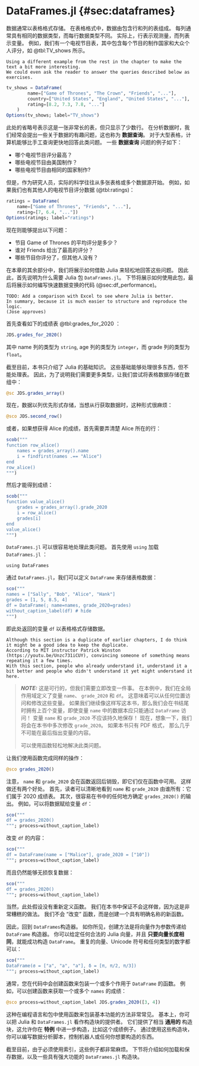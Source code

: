 # DataFrames.jl {#sec:dataframes}

数据通常以表格格式存储。
在表格格式中，数据由包含行和列的表组成。
每列通常具有相同的数据类型，而每行数据类型不同。
实际上，行表示观测量，而列表示变量。
例如，我们有一个电视节目表，其中包含每个节目的制作国家和大众个人评分，如 @tbl:TV_shows 所示。

```{=comment}
Using a different example from the rest in the chapter to make the text a bit more interesting.
We could even ask the reader to answer the queries described below as exercises.
```

```jl
tv_shows = DataFrame(
        name=["Game of Thrones", "The Crown", "Friends", "..."],
        country=["United States", "England", "United States", "..."],
        rating=[8.2, 7.3, 7.8, "..."]
    )
Options(tv_shows; label="TV_shows")
```

此处的省略号表示这是一张非常长的表，但只显示了少数行。
在分析数据时，我们经常会提出一些关于数据的有趣问题，这也称为 **数据查询**。
对于大型表格，计算机能够比手工查询更快地回答此类问题。
一些 **数据查询** 问题的例子如下：

- 哪个电视节目评分最高？
- 哪些电视节目由美国制作？
- 哪些电视节目由相同的国家制作?

但是，作为研究人员，实际的科学往往从多张表格或多个数据源开始。
例如，如果我们也有其他人的电视节目评分数据 (@tbl:ratings)：

```jl
ratings = DataFrame(
    name=["Game of Thrones", "Friends", "..."],
    rating=[7, 6.4, "..."])
Options(ratings; label="ratings")
```

现在则能够提出以下问题：

- 节目 Game of Thrones 的平均评分是多少？
- 谁对 Friends 给出了最高的评分？
- 哪些节目你评分了，但其他人没有？

在本章的其余部分中，我们将展示如何借助 Julia 来轻松地回答这些问题。
因此此，首先说明为什么需要 Julia 包 `DataFrames.jl`。
下节将展示如何使用此包，最后将展示如何编写快速数据变换的代码 (@sec:df_performance)。

```{=comment}
TODO: Add a comparison with Excel to see where Julia is better.
In summary, because it is much easier to structure and reproduce the logic.
(Jose approves)
```

首先查看如下的成绩表 @tbl:grades_for_2020 ：

```jl
JDS.grades_for_2020()
```

其中 name 列的类型为 `string`, age 列的类型为 `integer`，而 grade 列的类型为 `float`。

截至目前，本书只介绍了 Julia 的基础知识。
这些基础能够处理很多东西，但不能处理表。
因此，为了说明我们需要更多类型，让我们尝试将表格数据存储在数组中：

```jl
@sc JDS.grades_array()
```

现在，数据以列优先形式存储，当想从行获取数据时，这种形式很麻烦：

```jl
@sco JDS.second_row()
```

或者，如果想获得 Alice 的成绩，首先需要弄清楚 Alice 所在的行：

```jl
scob("""
function row_alice()
    names = grades_array().name
    i = findfirst(names .== "Alice")
end
row_alice()
""")
```

然后才能得到成绩：

```jl
scob("""
function value_alice()
    grades = grades_array().grade_2020
    i = row_alice()
    grades[i]
end
value_alice()
""")
```

`DataFrames.jl` 可以很容易地处理此类问题。
首先使用 `using` 加载 `DataFrames.jl` ：

```
using DataFrames
```

通过 `DataFrames.jl`，我们可以定义 `DataFrame` 来存储表格数据：

```jl
sco("""
names = ["Sally", "Bob", "Alice", "Hank"]
grades = [1, 5, 8.5, 4]
df = DataFrame(; name=names, grade_2020=grades)
without_caption_label(df) # hide
""")
```

即此处返回的变量 `df` 以表格格式存储数据。

```{=comment}
Although this section is a duplicate of earlier chapters, I do think it might be a good idea to keep the duplicate.
According to MIT instructor Patrick Winston (https://youtu.be/Unzc731iCUY), convincing someone of something means repeating it a few times.
With this section, people who already understand it, understand it a bit better and people who didn't understand it yet might understand it here.
```

> **_NOTE:_**
> 这是可行的，但我们需要立即改变一件事。
> 在本例中，我们在全局作用域定义了变量 `name`、 `grade_2020` 和 `df`。
> 这意味着可以从任何位置访问和修改这些变量。
> 如果我们继续像这样写这本书，那么我们会在书结尾时拥有上百个变量，即使变量 `name` 中的数据本应只能通过 `DataFrame` 访问！
> 变量 `name` 和 `grade_2020` 不应该持久地保存！
> 现在，想象一下，我们将会在本书中多次修改 `grade_2020`。
> 如果本书只有 PDF 格式， 那么几乎不可能在最后指出变量的内容。
>
> 可以使用函数轻松地解决此类问题。

让我们使用函数完成同样的操作：

```jl
@sco grades_2020()
```

注意， `name` 和 `grade_2020` 会在函数返回后销毁，即它们仅在函数中可用。
这样做还有两个好处。
首先，读者可以清晰地看到 `name` 和 `grade_2020` 由谁所有：它们属于 2020 成绩表。
其次，很容易在书中的任何地方确定 `grades_2020()` 的输出。
例如，可以将数据赋给变量 `df`：

```jl
sco("""
df = grades_2020()
"""; process=without_caption_label)
```

改变 `df` 的内容：

```jl
sco("""
df = DataFrame(name = ["Malice"], grade_2020 = ["10"])
"""; process=without_caption_label)
```

而且仍然能够无损恢复数据：

```jl
sco("""
df = grades_2020()
"""; process=without_caption_label)
```

当然，此处假设没有重新定义函数。
我们在本书中保证不会这样做，因为这是非常糟糕的做法。
我们不会 “改变” 函数，而是创建一个具有明确名称的新函数。

因此，回到 `DataFrames`构造器。
如你所见，创建方法是将向量作为参数传递给 `DataFrame` 构造器。
你可以给定任何合法的 Julia 向量，并且 **只要向量长度相同**，就能成功构造 `DataFrame`。
重复的向量、Unicode 符号和任何类型的数字都可以：

```jl
sco("""
DataFrame(σ = ["a", "a", "a"], δ = [π, π/2, π/3])
"""; process=without_caption_label)
```

通常，您在代码中会创建函数来包装一个或多个作用于 `DataFrame` 的函数。
例如，可以创建函数来获取一个或多个 `names` 的成绩：

```jl
@sco process=without_caption_label JDS.grades_2020([3, 4])
```

这种在编程语言和包中使用函数来包装基本功能的方法非常常见。
基本上，你可以把 Julia 和 `DataFrames.jl` 看作构造块的提供者。
它们提供了相当 **通用的** 构造块，这允许你在 **特例** 中进一步构造，比如这个成绩例子。
通过使用这些构造块，你可以编写数据分析脚本，控制机器人或任何你想要构造的东西。

截至目前，由于必须使用索引，这些例子都非常麻烦。
下节将介绍如何加载和保存数据，以及一些具有强大功能的 `DataFrames.jl` 构造块。
